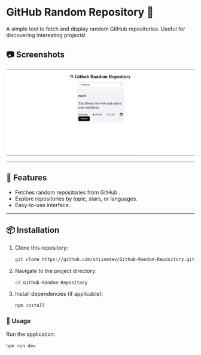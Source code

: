 # GitHub Random Repository 🎲

A simple tool to fetch and display random GitHub repositories. Useful for discovering interesting projects!

## 📷 Screenshots
![screen](./src/assets/screen.PNG)


---

## 🌟 Features

- Fetches random repositories from GitHub .
- Explore repositories by topic, stars, or languages.
- Easy-to-use interface.

---

## 📦 Installation

1. Clone this repository:
   ```bash
   git clone https://github.com/shiinedev/Github-Random-Repository.git
   ```
2. Navigate to the project directory:
    ```bash 
    cd Github-Random-Repository
    ```
3. Install dependencies (if applicable):
    ```bash
    npm install
    ```
### 🚀 Usage
Run the application:
```bash
npm run dev
```

    
